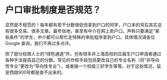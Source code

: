 # 户口审批制度是否规范？

显然是不规范的！每年都有若干分数很低但拿到户口的同学，户口本的背后其实总有很多交易、很多文章。最夸张地，甚至有中介在网上卖户口。声称只要满足“某些条件”的学生，中介都可以帮忙走特殊的审批程序拿到户口。具体情况请各位 Google 查询，我们不再过多点评。

除了部分权限人士的“绿色通道”外，也有很多非上海高校的应届生户口申请者通过各种手法提高自己的分数。常见的作假手段包括更改自己的专业名称（将“非导向性专业”更改为“导向性专业”），或者搞一个校级三好学生等等。对于这些情况，延安西路900号都是查不出来的。


